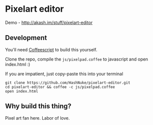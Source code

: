 # Pixelart editor

Demo - <http://akash.im/stuff/pixelart-editor>

## Development

You'll need [Coffeescript](http://coffeescript.org) to build this yourself.

Clone the repo, compile the `js/pixelpad.coffee` to javascript and open index.html :)

If you are impatient, just copy-paste this into your terminal

    git clone https://github.com/HashNuke/pixelart-editor.git    
    cd pixelart-editor && coffee -c js/pixelpad.coffee
    open index.html


## Why build this thing?

Pixel art fan here. Labor of love.

